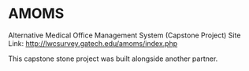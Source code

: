 # AMOMS
Alternative Medical Office Management System (Capstone Project)
Site Link: http://lwcsurvey.gatech.edu/amoms/index.php

This capstone stone project was built alongside another partner.  

